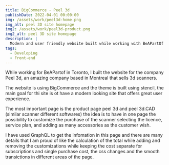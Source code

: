 ```yaml
---
title: BigCommerce - Peel 3d
publishDate: 2022-04-01 00:00:00
img: /assets/work/peel3d-home.png
img_alt: peel 3D site homepage
img2: /assets/work/peel3d-product.png
img2_alt: peel 3D site homepage
description: |
  Modern and user friendly website built while working with BeAPartOf
tags:
  - Developing
  - Front-end
---
```


While working for BeAPartof in Toronto, I built the website for the company Peel 3d, an amazing company based in Montreal that sells 3d scanners. 

The website is using BigCommerce and the theme is built using stencil, the main goal for thi site is ot have a modern looking site that offers great user experience.

The most important page is the product page peel 3d and peel 3d.CAD (similar scanner different softwares) the idea is to have in one page the possibility to customize the purchase of the scanner selecting the licence, service plan, and adding as many accessories as the customer wish.

I have used GraphQL to get the infomation in this page and there are many details that I am proud of like the calculation of the total while adding and removing the customizations while keeping the cost separate for subscriptions and single purchase cost, the css changes and the smooth transictions in different areas of the page.